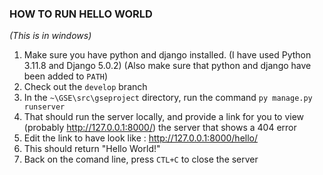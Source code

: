 ### HOW TO RUN HELLO WORLD

*(This is in windows)* 

1. Make sure you have python and django installed. (I have used Python 3.11.8 and Django 5.0.2) (Also make sure that python and django have been added to `PATH`)
2. Check out the `develop` branch 
3. In the `~\GSE\src\gseproject` directory, run the command `py manage.py runserver`
4. That should run the server locally, and provide a link for you to view (probably http://127.0.0.1:8000/) the server that shows a 404 error
5. Edit the link to have look like : http://127.0.0.1:8000/hello/
6. This should return "Hello World!"
7. Back on the comand line, press `CTL+C` to close the server 
